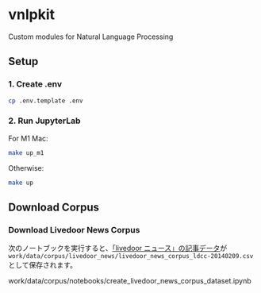 # vnlpkit

Custom modules for Natural Language Processing

## Setup

### 1. Create .env

```sh
cp .env.template .env
```

### 2. Run JupyterLab

For M1 Mac:

```sh
make up_m1
```

Otherwise:

```sh
make up
```

## Download Corpus

### Download Livedoor News Corpus

次のノートブックを実行すると、[「livedoor ニュース」の記事データ](https://www.rondhuit.com/download.html)が `work/data/corpus/livedoor_news/livedoor_news_corpus_ldcc-20140209.csv` として保存されます。

work/data/corpus/notebooks/create_livedoor_news_corpus_dataset.ipynb
